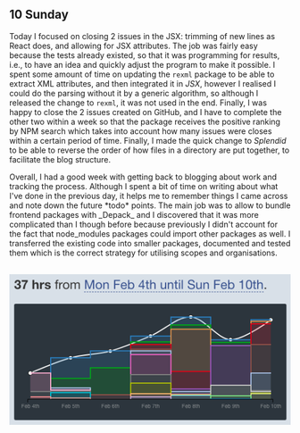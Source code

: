 ## 10 Sunday

Today I focused on closing 2 issues in the JSX: trimming of new lines as React does, and allowing for JSX attributes. The job was fairly easy because the tests already existed, so that it was programming for results, i.e., to have an idea and quickly adjust the program to make it possible. I spent some amount of time on updating the `rexml` package to be able to extract XML attributes, and then integrated it in _JSX_, however I realised I could do the parsing without it by a generic algorithm, so although I released the change to `rexml`, it was not used in the end. Finally, I was happy to close the 2 issues created on GitHub, and I have to complete the other two within a week so that the package receives the positive ranking by NPM search which takes into account how many issues were closes within a certain period of time. Finally, I made the quick change to _Splendid_ to be able to reverse the order of how files in a directory are put together, to facilitate the blog structure.

<p>
  Overall, I had a good week with getting back to blogging about work and tracking the process. Although I spent a bit of time on writing about what I've done in the previous day, it helps me to remember things I came across and note down the future *todo* points. The main job was to allow to bundle frontend packages with _Depack_ and I discovered that it was more complicated than I though before because previously I didn't account for the fact that node_modules
  packages could import other packages as well. I transferred the existing code into smaller packages, documented and tested them which is the correct strategy for utilising scopes and organisations.
</p>

<img style="padding-top:1rem; display: block;" src="img/2019/2-feb/2-10-work.png">

<SectionBreak />